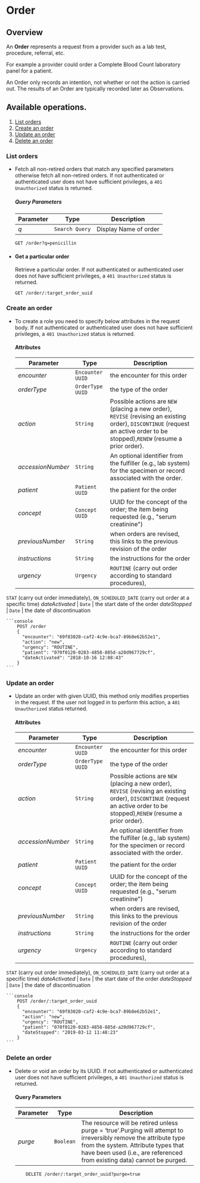 # Order

## Overview

An **Order** represents a request from a provider such as a lab test, procedure, referral, etc.

For example a provider could order a Complete Blood Count laboratory panel for a patient.

An Order only records an intention, not whether or not the action is carried out. The results of an Order are typically recorded later as Observations.

## Available operations.

1. [List orders](#list-orders)
2. [Create an order](#create-an-order)
3. [Update an order](#update-an-order)
4. [Delete an order](#delete-an-order)

### List orders

* Fetch all non-retired orders that match any specified parameters otherwise fetch all non-retired orders. 
If not authenticated or authenticated user does not have sufficient privileges, a `401 Unauthorized` status is returned.

    ##### Query Parameters

    Parameter | Type | Description
    --- | --- | ---
    *q* | `Search Query` | Display Name of order

    ```console
    GET /order?q=penicillin
     ```

* #### Get a particular order

    Retrieve a particular order.
If not authenticated or authenticated user does not have sufficient privileges, a `401 Unauthorized` status is returned.

    ```console
    GET /order/:target_order_uuid
    ```

### Create an order

* To create a role you need to specify below attributes in the request body. If not authenticated or authenticated user does not have sufficient privileges, a `401 Unauthorized` status is returned.

    #### Attributes

    Parameter | Type | Description
    --- | --- | ---
    *encounter* | `Encounter UUID` | the encounter for this order
    *orderType* | `OrderType UUID` | the type of the order
    *action* | `String` | Possible actions are `NEW` (placing a new order), `REVISE` (revising an existing order), `DISCONTINUE` (request an active order to be stopped),`RENEW` (resume a prior order).
    *accessionNumber* | `String` | An optional identifier from the fulfiller (e.g., lab system) for the specimen or record associated with the order.
    *patient* | `Patient UUID` | the patient for the order
    *concept* | `Concept UUID` | UUID for the concept of the order; the item being requested (e.g., "serum creatinine")
    *previousNumber* | `String` | when orders are revised, this links to the previous revision of the order
    *instructions* | `String` | the instructions for the order
    *urgency* | `Urgency` | `ROUTINE` (carry out order according to standard procedures), 
`STAT` (carry out order immediately), `ON_SCHEDULED_DATE` 
(carry out order at a specific time)
    *dateActivated* | `Date` | the start date of the order
    *dateStopped* | `Date` | the date of discontinuation

    ```console
        POST /order
        {
          "encounter": "69f83020-caf2-4c9e-bca7-89b8e62b52e1",
          "action": "new",
          "urgency": "ROUTINE",
          "patient": "070f0120-0283-4858-885d-a20d967729cf",
          "dateActivated": "2018-10-16 12:08:43"
        }
    ```
    
### Update an order

* Update an order with given UUID, this method only modifies properties in the request. If the user not logged in to perform this action, a `401 Unauthorized` status returned.

    #### Attributes

    Parameter | Type | Description
    --- | --- | ---
    *encounter* | `Encounter UUID` | the encounter for this order
    *orderType* | `OrderType UUID` | the type of the order
    *action* | `String` | Possible actions are `NEW` (placing a new order), `REVISE` (revising an existing order), `DISCONTINUE` (request an active order to be stopped),`RENEW` (resume a prior order).
    *accessionNumber* | `String` | An optional identifier from the fulfiller (e.g., lab system) for the specimen or record associated with the order.
    *patient* | `Patient UUID` | the patient for the order
    *concept* | `Concept UUID` | UUID for the concept of the order; the item being requested (e.g., "serum creatinine")
    *previousNumber* | `String` | when orders are revised, this links to the previous revision of the order
    *instructions* | `String` | the instructions for the order
    *urgency* | `Urgency` | `ROUTINE` (carry out order according to standard procedures), 
`STAT` (carry out order immediately), `ON_SCHEDULED_DATE` 
(carry out order at a specific time)
    *dateActivated* | `Date` | the start date of the order
    *dateStopped* | `Date` | the date of discontinuation

    ```console
        POST /order/:target_order_uuid
        {
          "encounter": "69f83020-caf2-4c9e-bca7-89b8e62b52e1",
          "action": "new",
          "urgency": "ROUTINE",
          "patient": "070f0120-0283-4858-885d-a20d967729cf",
          "dateStopped": "2019-03-12 11:48:23"
        }
    ```

### Delete an order

* Delete or void an order by its UUID. If not authenticated or authenticated user does not have sufficient privileges, a `401 Unauthorized` status is returned.

    #### Query Parameters

    Parameter | Type | Description
    --- | --- | ---
    *purge* | `Boolean` | The resource will be retired unless purge = ‘true’.Purging will attempt to irreversibly remove the attribute type from the system. Attribute types that have been used (i.e., are referenced from existing data) cannot be purged.

    ```console
        DELETE /order/:target_order_uuid?purge=true
     ```